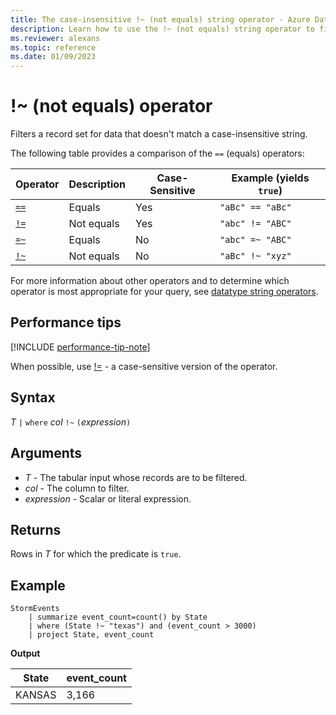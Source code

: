 ```yaml
---
title: The case-insensitive !~ (not equals) string operator - Azure Data Explorer
description: Learn how to use the !~ (not equals) string operator to filter records for data that doesn't match a case-insensitive string.
ms.reviewer: alexans
ms.topic: reference
ms.date: 01/09/2023
---
```

# !~ (not equals) operator

Filters a record set for data that doesn't match a case-insensitive string.

The following table provides a comparison of the `==` (equals) operators:

|Operator   |Description   |Case-Sensitive  |Example (yields `true`)  |
|-----------|--------------|----------------|-------------------------|
|[`==`](equals-cs-operator.md)|Equals |Yes|`"aBc" == "aBc"`|
|[`!=`](not-equals-cs-operator.md)|Not equals |Yes |`"abc" != "ABC"`|
|[`=~`](equals-operator.md) |Equals |No |`"abc" =~ "ABC"`|
|[`!~`](not-equals-operator.md) |Not equals |No |`"aBc" !~ "xyz"`|

For more information about other operators and to determine which operator is most appropriate for your query, see [datatype string operators](datatypes-string-operators.md).

## Performance tips

[!INCLUDE [performance-tip-note](../../includes/performance-tip-note.md)]

When possible, use [!=](not-equals-cs-operator.md) - a case-sensitive version of the operator.

## Syntax

*T* `|` `where` *col* `!~` `(`*expression*`)`

## Arguments

* *T* - The tabular input whose records are to be filtered.
* *col* - The column to filter.
* *expression* - Scalar or literal expression.

## Returns

Rows in *T* for which the predicate is `true`.

## Example

<!-- csl: https://help.kusto.windows.net/Samples -->
```kusto
StormEvents
    | summarize event_count=count() by State
    | where (State !~ "texas") and (event_count > 3000)
    | project State, event_count
```

**Output**

|State|event_count|
|-----|-----------|
|KANSAS|3,166|

